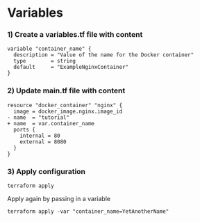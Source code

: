 # Variables

### 1) Create a variables.tf file with content

    variable "container_name" {
      description = "Value of the name for the Docker container"
      type        = string
      default     = "ExampleNginxContainer"
    }

### 2) Update main.tf file with content

    resource "docker_container" "nginx" {
      image = docker_image.nginx.image_id
    - name  = "tutorial"
    + name  = var.container_name
      ports {
        internal = 80
        external = 8080
      }
    }

### 3) Apply configuration

    terraform apply

Apply again by passing in a variable

    terraform apply -var "container_name=YetAnotherName"

    
